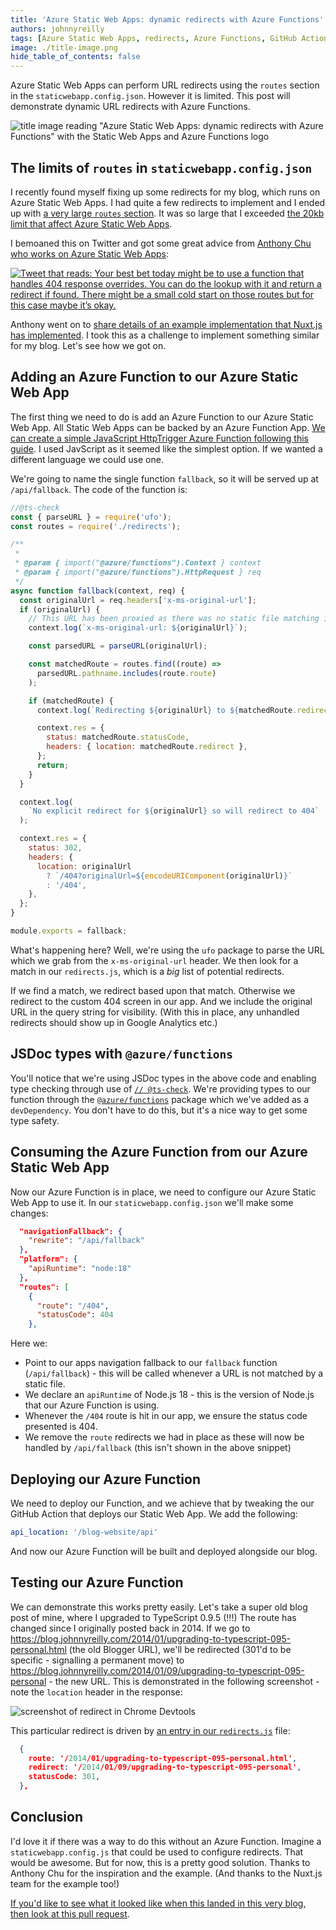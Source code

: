 ```yaml
---
title: 'Azure Static Web Apps: dynamic redirects with Azure Functions'
authors: johnnyreilly
tags: [Azure Static Web Apps, redirects, Azure Functions, GitHub Actions]
image: ./title-image.png
hide_table_of_contents: false
---
```


Azure Static Web Apps can perform URL redirects using the `routes` section in the `staticwebapp.config.json`. However it is limited. This post will demonstrate dynamic URL redirects with Azure Functions.

![title image reading "Azure Static Web Apps: dynamic redirects with Azure Functions" with the Static Web Apps and Azure Functions logo](title-image.png)

## The limits of `routes` in `staticwebapp.config.json`

I recently found myself fixing up some redirects for my blog, which runs on Azure Static Web Apps. I had quite a few redirects to implement and I ended up with [a very large `routes` section](https://learn.microsoft.com/en-us/azure/static-web-apps/configuration#routes). It was so large that I exceeded [the 20kb limit that affect Azure Static Web Apps](https://learn.microsoft.com/en-us/azure/static-web-apps/configuration#restrictions).

I bemoaned this on Twitter and got some great advice from [Anthony Chu who works on Azure Static Web Apps](https://twitter.com/nthonyChu):

[![Tweet that reads: Your best bet today might be to use a function that handles 404 response overrides. You can do the lookup with it and return a redirect if found. There might be a small cold start on those routes but for this case maybe it’s okay.](screenshot-tweet-azure-function-redirect.webp)](https://twitter.com/nthonyChu/status/1605248878009208832)

Anthony went on to [share details of an example implementation that Nuxt.js has implemented](https://twitter.com/nthonyChu/status/1605429770715402240). I took this as a challenge to implement something similar for my blog. Let's see how we got on.

## Adding an Azure Function to our Azure Static Web App

The first thing we need to do is add an Azure Function to our Azure Static Web App. All Static Web Apps can be backed by an Azure Function App. [We can create a simple JavaScript HttpTrigger Azure Function following this guide](https://learn.microsoft.com/en-us/azure/static-web-apps/add-api?tabs=react#create-the-api). I used JavScript as it seemed like the simplest option. If we wanted a different language we could use one.

We're going to name the single function `fallback`, so it will be served up at `/api/fallback`. The code of the function is:

```js
//@ts-check
const { parseURL } = require('ufo');
const routes = require('./redirects');

/**
 *
 * @param { import("@azure/functions").Context } context
 * @param { import("@azure/functions").HttpRequest } req
 */
async function fallback(context, req) {
  const originalUrl = req.headers['x-ms-original-url'];
  if (originalUrl) {
    // This URL has been proxied as there was no static file matching it.
    context.log(`x-ms-original-url: ${originalUrl}`);

    const parsedURL = parseURL(originalUrl);

    const matchedRoute = routes.find((route) =>
      parsedURL.pathname.includes(route.route)
    );

    if (matchedRoute) {
      context.log(`Redirecting ${originalUrl} to ${matchedRoute.redirect}`);

      context.res = {
        status: matchedRoute.statusCode,
        headers: { location: matchedRoute.redirect },
      };
      return;
    }
  }

  context.log(
    `No explicit redirect for ${originalUrl} so will redirect to 404`
  );

  context.res = {
    status: 302,
    headers: {
      location: originalUrl
        ? `/404?originalUrl=${encodeURIComponent(originalUrl)}`
        : '/404',
    },
  };
}

module.exports = fallback;
```

What's happening here? Well, we're using the `ufo` package to parse the URL which we grab from the `x-ms-original-url` header. We then look for a match in our `redirects.js`, which is a _big_ list of potential redirects.

If we find a match, we redirect based upon that match. Otherwise we redirect to the custom 404 screen in our app. And we include the original URL in the query string for visibility. (With this in place, any unhandled redirects should show up in Google Analytics etc.)

## JSDoc types with `@azure/functions`

You'll notice that we're using JSDoc types in the above code and enabling type checking through use of [`// @ts-check`](https://www.typescriptlang.org/docs/handbook/intro-to-js-ts.html#ts-check). We're providing types to our function through the [`@azure/functions`](https://www.npmjs.com/package/@azure/functions) package which we've added as a `devDependency`. You don't have to do this, but it's a nice way to get some type safety.

## Consuming the Azure Function from our Azure Static Web App

Now our Azure Function is in place, we need to configure our Azure Static Web App to use it. In our `staticwebapp.config.json` we'll make some changes:

```json
  "navigationFallback": {
    "rewrite": "/api/fallback"
  },
  "platform": {
    "apiRuntime": "node:18"
  },
  "routes": [
    {
      "route": "/404",
      "statusCode": 404
    },
```

Here we:

- Point to our apps navigation fallback to our `fallback` function (`/api/fallback`) - this will be called whenever a URL is not matched by a static file.
- We declare an `apiRuntime` of Node.js 18 - this is the version of Node.js that our Azure Function is using.
- Whenever the `/404` route is hit in our app, we ensure the status code presented is 404.
- We remove the `route` redirects we had in place as these will now be handled by `/api/fallback` (this isn't shown in the above snippet)

## Deploying our Azure Function

We need to deploy our Function, and we achieve that by tweaking the our GitHub Action that deploys our Static Web App. We add the following:

```yml
api_location: '/blog-website/api'
```

And now our Azure Function will be built and deployed alongside our blog.

## Testing our Azure Function

We can demonstrate this works pretty easily. Let's take a super old blog post of mine, where I upgraded to TypeScript 0.9.5 (!!!) The route has changed since I originally posted back in 2014. If we go to https://blog.johnnyreilly.com/2014/01/upgrading-to-typescript-095-personal.html (the old Blogger URL), we'll be redirected (301'd to be specific - signalling a permanent move) to https://blog.johnnyreilly.com/2014/01/09/upgrading-to-typescript-095-personal - the new URL. This is demonstrated in the following screenshot - note the `location` header in the response:

![screenshot of redirect in Chrome Devtools](screenshot-redirect-in-chrome-devtools.png)

This particular redirect is driven by [an entry in our `redirects.js`](https://github.com/johnnyreilly/blog.johnnyreilly.com/blob/e21d3faf897505e860fc351260ab45ef6fa21d60/blog-website/api/fallback/redirects.js#L475-L479) file:

```json
  {
    route: '/2014/01/upgrading-to-typescript-095-personal.html',
    redirect: '/2014/01/09/upgrading-to-typescript-095-personal',
    statusCode: 301,
  },
```

## Conclusion

I'd love it if there was a way to do this without an Azure Function. Imagine a `staticwebapp.config.js` that could be used to configure redirects. That would be awesome. But for now, this is a pretty good solution. Thanks to Anthony Chu for the inspiration and the example. (And thanks to the Nuxt.js team for the example too!)

[If you'd like to see what it looked like when this landed in this very blog, then look at this pull request](https://github.com/johnnyreilly/blog.johnnyreilly.com/pull/384).
